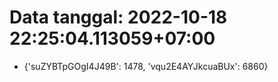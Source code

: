 # Data tanggal: 2022-10-18 22:25:04.113059+07:00

* {'suZYBTpGOgI4J49B': 1478, 'vqu2E4AYJkcuaBUx': 6860}
